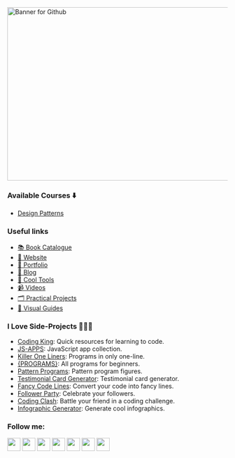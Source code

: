 <img width="1584" height="396" alt="Banner for Github" src="https://github.com/user-attachments/assets/b3ad40f7-b417-40b7-956e-530e99398653" />

### Available Courses ⬇️
- [Design Patterns](https://github.com/hernandoabella/design-patterns)

### Useful links 
- [📚 Book Catalogue](https://github.com/hernandoabella/book-catalogue)
- [🫅 Website](https://www.hernandoabella.com)
- [🧗 Portfolio](https://portfolio-hernandoabella.vercel.app/)
- [📝 Blog](https://medium.com/@hernandoabella)
- [🚀 Cool Tools](https://github.com/hernandoabella/cool-tools)
- [📹 Videos](https://youtube.com/c/hernandoabella)
- [🗂️ Practical Projects](https://github.com/hernandoabella/practical-projects)
- [📙 Visual Guides](https://github.com/hernandoabella/visual-guides)

### I Love Side-Projects 👩🏻‍💻
- [Coding King](https://www.codingking.net): Quick resources for learning to code.
- [JS-APPS](https://github.com/hernandoabella/js-apps): JavaScript app collection.
- [Killer One Liners](https://github.com/hernandoabella/killer-one-liners): Programs in only one-line.
- [{PROGRAMS}](https://github.com/hernandoabella/programs): All programs for beginners.
- [Pattern Programs](https://github.com/hernandoabella/pattern-programs): Pattern program figures.
- [Testimonial Card Generator](https://github.com/hernandoabella/testimonial-card-generator): Testimonial card generator.
- [Fancy Code Lines](https://fancy-code-lines.vercel.app/): Convert your code into fancy lines.
- [Follower Party](https://github.com/hernandoabella/follower-party): Celebrate your followers.
- [Coding Clash](https://github.com/hernandoabella/coding-clash): Battle your friend in a coding challenge.
- [Infographic Generator](https://github.com/hernandoabella/infographic-generator): Generate cool infographics.

### Follow me:
<a href="https://www.x.com/hernandoabella"><img src="https://cdn2.iconfinder.com/data/icons/threads-by-instagram/24/x-logo-twitter-new-brand-contained-64.png" width="30px"/></a>
<a href="https://www.instagram.com/hernandoabella"><img src="https://cdn2.iconfinder.com/data/icons/social-media-2285/512/1_Instagram_colored_svg_1-64.png" width="30px"/></a>
<a href="https://www.tiktok.com/@hernandoabella"><img src="https://cdn0.iconfinder.com/data/icons/logos-brands-7/512/TikTok_logo_original0-64.png" width="30px"/></a>
<a href="https://www.youtube.com/c/hernandoabella"><img src="https://cdn4.iconfinder.com/data/icons/logos-and-brands/512/395_Youtube_logo-64.png" width="30px"/></a>
<a href="https://www.pinterest.com/hernandoabella"><img src="https://cdn2.iconfinder.com/data/icons/social-media-2285/512/1_Pinterest_colored_svg-64.png" width="30px"/></a>
<a href="https://www.linkedin.com/in/hernandoabella"><img src="https://cdn2.iconfinder.com/data/icons/social-media-2285/512/1_Linkedin_unofficial_colored_svg-64.png" width="30px"/></a>
<a href="https://www.medium.com/@hernandoabella"><img src="https://cdn2.iconfinder.com/data/icons/social-media-2285/512/1_Medium_colored_svg-64.png" width="30px"/></a>

